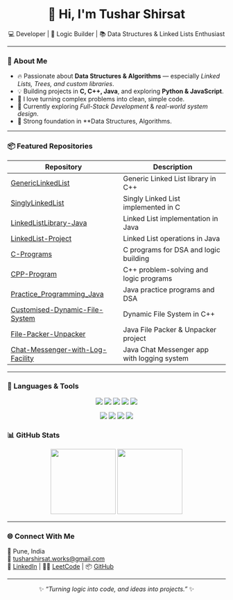 <div align="center">

# 👋 Hi, I'm Tushar Shirsat  

💻 Developer | 🚀 Logic Builder | 📚 Data Structures & Linked Lists Enthusiast  

</div>

---

### 🚀 About Me  

- 🔥 Passionate about **Data Structures & Algorithms** — especially *Linked Lists, Trees, and custom libraries*.  
- 💡 Building projects in **C, C++, Java**, and exploring **Python & JavaScript**.  
- 🧠 I love turning complex problems into clean, simple code.  
- 🌱 Currently exploring *Full-Stack Development* & *real-world system design*.  
- 💪 Strong foundation in **Data Structures, Algorithms.  

---

### 📦 Featured Repositories  

| Repository | Description |
|-------------|-------------|
| [GenericLinkedList](https://github.com/ShirsatTushar/GenericLinkedList) | Generic Linked List library in C++ |
| [SinglyLinkedList](https://github.com/ShirsatTushar/SinglyLinkedList) | Singly Linked List implemented in C |
| [LinkedListLibrary-Java](https://github.com/ShirsatTushar/LinkedListLibrary-Java) | Linked List implementation in Java |
| [LinkedList-Project](https://github.com/ShirsatTushar/LinkedList-Project) | Linked List operations in Java |
| [C-Programs](https://github.com/ShirsatTushar/C-Programs) | C programs for DSA and logic building |
| [CPP-Program](https://github.com/ShirsatTushar/CPP-Program) | C++ problem-solving and logic programs |
| [Practice_Programming_Java](https://github.com/ShirsatTushar/Practice_Programming_Java) | Java practice programs and DSA |
| [Customised-Dynamic-File-System](https://github.com/ShirsatTushar/Customised-Dynamic-File-System) | Dynamic File System in C++ |
| [File-Packer-Unpacker](https://github.com/ShirsatTushar/File-Packer-Unpacker) | Java File Packer & Unpacker project |
| [Chat-Messenger-with-Log-Facility](https://github.com/ShirsatTushar/Chat-Messenger-with-Log-Facility) | Java Chat Messenger app with logging system |

---

### 🧠 Languages & Tools  

<p align="center">
  <!-- Languages -->
  <img src="https://img.shields.io/badge/C-00599C?style=for-the-badge&logo=c&logoColor=white"/>
  <img src="https://img.shields.io/badge/C++-00599C?style=for-the-badge&logo=cplusplus&logoColor=white"/>
  <img src="https://img.shields.io/badge/Java-ED8B00?style=for-the-badge&logo=java&logoColor=white"/>
  <img src="https://img.shields.io/badge/Python-3776AB?style=for-the-badge&logo=python&logoColor=white"/>
  <img src="https://img.shields.io/badge/JavaScript-F7DF1E?style=for-the-badge&logo=javascript&logoColor=black"/>
</p>

<p align="center">
  <!-- Tools & IDEs -->
  <img src="https://img.shields.io/badge/Git-F05032?style=for-the-badge&logo=git&logoColor=white"/>
  <img src="https://img.shields.io/badge/GitHub-181717?style=for-the-badge&logo=github&logoColor=white"/>
  <img src="https://img.shields.io/badge/VS%20Code-0078d7?style=for-the-badge&logo=visual-studio-code&logoColor=white"/>
  <img src="https://img.shields.io/badge/IntelliJ%20IDEA-000000?style=for-the-badge&logo=intellij-idea&logoColor=white"/>
</p>


### 📊 GitHub Stats  

<p align="center">
  <img src="https://github-readme-stats.vercel.app/api?username=ShirsatTushar&show_icons=true&theme=tokyonight" height="150"/>
  <img src="https://github-readme-stats.vercel.app/api/top-langs/?username=ShirsatTushar&layout=compact&theme=tokyonight" height="150"/>
</p>

---

### 🌐 Connect With Me  

📍 Pune, India  
📧 tusharshirsat.works@gmail.com  
💼 [LinkedIn](https://www.linkedin.com/in/tushar-shirsat-b08973384/) | 🧑‍💻 [LeetCode](https://leetcode.com/ShirsatTushar) | 📦 [GitHub](https://github.com/ShirsatTushar)

---

<div align="center">

✨ *“Turning logic into code, and ideas into projects.”* ✨  

</div>
